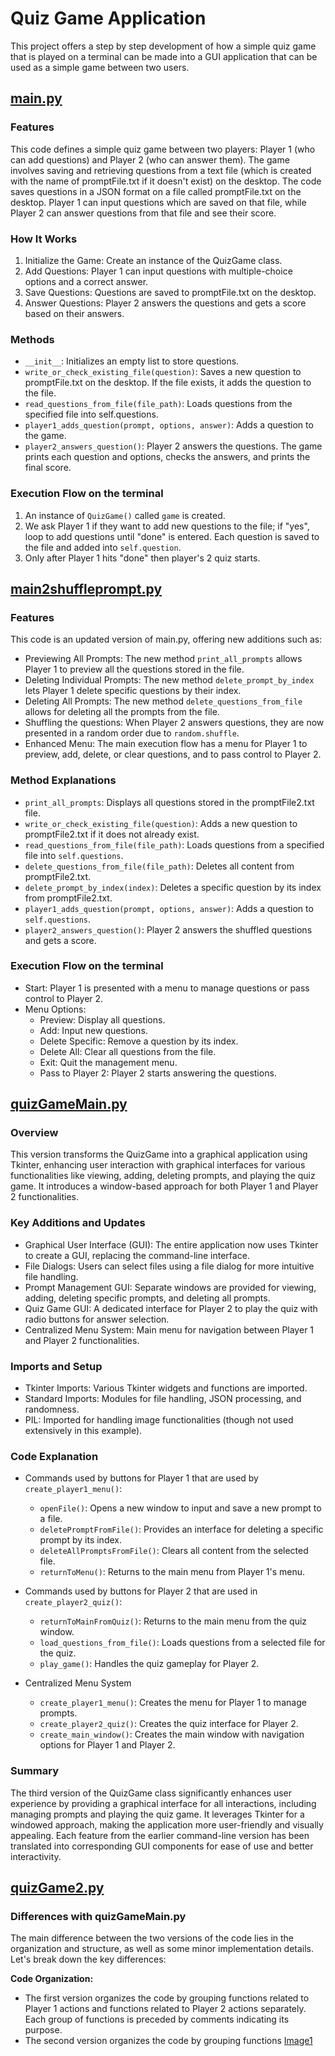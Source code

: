 # Quiz Game Application

This project offers a step by step development of how a simple quiz game that is played on a terminal can be made into a GUI application that can be used as a simple game between two users.

## [main.py](https://github.com/Beltag-Paula/Quiz-Game-Application/blob/main/main.py)

### Features
This code defines a simple quiz game between two players: Player 1 (who can add questions) and Player 2 (who can answer them). The game involves saving and retrieving questions from a text file (which is created with the name of promptFile.txt if it doesn't exist) on the desktop. The code saves questions in a JSON format on a file called promptFile.txt on the desktop. Player 1 can input questions which are saved on that file, while Player 2 can answer questions from that file and see their score.

### How It Works
1. Initialize the Game: Create an instance of the QuizGame class.
2. Add Questions: Player 1 can input questions with multiple-choice options and a correct answer.
3. Save Questions: Questions are saved to promptFile.txt on the desktop.
4. Answer Questions: Player 2 answers the questions and gets a score based on their answers.

### Methods
- `__init__`: Initializes an empty list to store questions.
- `write_or_check_existing_file(question)`: Saves a new question to promptFile.txt on the desktop. If the file exists, it adds the question to the file.
- `read_questions_from_file(file_path)`: Loads questions from the specified file into self.questions.
- `player1_adds_question(prompt, options, answer)`: Adds a question to the game.
- `player2_answers_question()`: Player 2 answers the questions. The game prints each question and options, checks the answers, and prints the final score.

### Execution Flow on the terminal
1. An instance of `QuizGame()` called `game` is created.
2. We ask Player 1 if they want to add new questions to the file; if "yes", loop to add questions until "done" is entered. Each question is saved to the file and added into `self.question`.
3. Only after Player 1 hits "done" then player's 2 quiz starts.

## [main2shuffleprompt.py](https://github.com/Beltag-Paula/Quiz-Game-Application/blob/main/main2shuffleprompt.py)

### Features
This code is an updated version of main.py, offering new additions such as:
- Previewing All Prompts: The new method `print_all_prompts` allows Player 1 to preview all the questions stored in the file.
- Deleting Individual Prompts: The new method `delete_prompt_by_index` lets Player 1 delete specific questions by their index.
- Deleting All Prompts: The new method `delete_questions_from_file` allows for deleting all the prompts from the file.
- Shuffling the questions: When Player 2 answers questions, they are now presented in a random order due to `random.shuffle`.
- Enhanced Menu: The main execution flow has a menu for Player 1 to preview, add, delete, or clear questions, and to pass control to Player 2.

### Method Explanations
- `print_all_prompts`: Displays all questions stored in the promptFile2.txt file.
- `write_or_check_existing_file(question)`: Adds a new question to promptFile2.txt if it does not already exist.
- `read_questions_from_file(file_path)`: Loads questions from a specified file into `self.questions`.
- `delete_questions_from_file(file_path)`: Deletes all content from promptFile2.txt.
- `delete_prompt_by_index(index)`: Deletes a specific question by its index from promptFile2.txt.
- `player1_adds_question(prompt, options, answer)`: Adds a question to `self.questions`.
- `player2_answers_question()`: Player 2 answers the shuffled questions and gets a score.

### Execution Flow on the terminal
- Start: Player 1 is presented with a menu to manage questions or pass control to Player 2.
- Menu Options:
  - Preview: Display all questions.
  - Add: Input new questions.
  - Delete Specific: Remove a question by its index.
  - Delete All: Clear all questions from the file.
  - Exit: Quit the management menu.
  - Pass to Player 2: Player 2 starts answering the questions.

## [quizGameMain.py](https://github.com/Beltag-Paula/Quiz-Game-Application/blob/main/quizGameMain.py)

### Overview
This version transforms the QuizGame into a graphical application using Tkinter, enhancing user interaction with graphical interfaces for various functionalities like viewing, adding, deleting prompts, and playing the quiz game. It introduces a window-based approach for both Player 1 and Player 2 functionalities.

### Key Additions and Updates
- Graphical User Interface (GUI): The entire application now uses Tkinter to create a GUI, replacing the command-line interface.
- File Dialogs: Users can select files using a file dialog for more intuitive file handling.
- Prompt Management GUI: Separate windows are provided for viewing, adding, deleting specific prompts, and deleting all prompts.
- Quiz Game GUI: A dedicated interface for Player 2 to play the quiz with radio buttons for answer selection.
- Centralized Menu System: Main menu for navigation between Player 1 and Player 2 functionalities.

### Imports and Setup
- Tkinter Imports: Various Tkinter widgets and functions are imported.
- Standard Imports: Modules for file handling, JSON processing, and randomness.
- PIL: Imported for handling image functionalities (though not used extensively in this example).

### Code Explanation
- Commands used by buttons for Player 1 that are used by `create_player1_menu()`:
  - `openFile()`: Opens a new window to input and save a new prompt to a file.
  - `deletePromptFromFile()`: Provides an interface for deleting a specific prompt by its index.
  - `deleteAllPromptsFromFile()`: Clears all content from the selected file.
  - `returnToMenu()`: Returns to the main menu from Player 1's menu.

- Commands used by buttons for Player 2 that are used in `create_player2_quiz()`:
  - `returnToMainFromQuiz()`: Returns to the main menu from the quiz window.
  - `load_questions_from_file()`: Loads questions from a selected file for the quiz.
  - `play_game()`: Handles the quiz gameplay for Player 2.

- Centralized Menu System
  - `create_player1_menu()`: Creates the menu for Player 1 to manage prompts.
  - `create_player2_quiz()`: Creates the quiz interface for Player 2.
  - `create_main_window()`: Creates the main window with navigation options for Player 1 and Player 2.

### Summary
The third version of the QuizGame class significantly enhances user experience by providing a graphical interface for all interactions, including managing prompts and playing the quiz game. It leverages Tkinter for a windowed approach, making the application more user-friendly and visually appealing. Each feature from the earlier command-line version has been translated into corresponding GUI components for ease of use and better interactivity.

## [quizGame2.py](https://github.com/Beltag-Paula/Quiz-Game-Application/blob/main/quizGame2.py)

### Differences with quizGameMain.py
The main difference between the two versions of the code lies in the organization and structure, as well as some minor implementation details. Let's break down the key differences:

**Code Organization:**
- The first version organizes the code by grouping functions related to Player 1 actions and functions related to Player 2 actions separately. Each group of functions is preceded by comments indicating its purpose.
- The second version organizes the code by grouping functions
  [Image1](images/img1.png)
